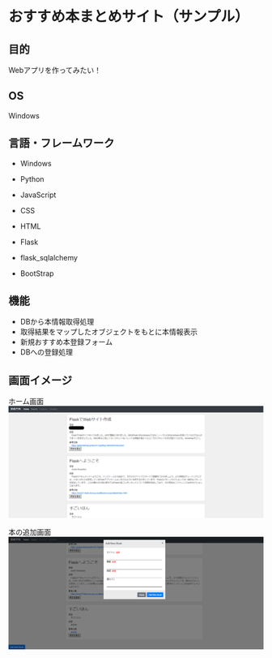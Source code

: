 # おすすめ本まとめサイト（サンプル）

## 目的
Webアプリを作ってみたい！

## OS
Windows
## 言語・フレームワーク
* Windows
* Python  
* JavaScript  
* CSS  
* HTML

* Flask  
* flask_sqlalchemy
* BootStrap

## 機能
* DBから本情報取得処理
* 取得結果をマップしたオブジェクトをもとに本情報表示
* 新規おすすめ本登録フォーム
* DBへの登録処理

## 画面イメージ
ホーム画面
![ホーム画面](home.png)

本の追加画面
![本の追加画面](addbook.png)